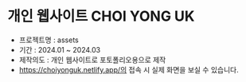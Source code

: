 # 개인 웹사이트 CHOI YONG UK
* 프로젝트명 : assets
* 기간 : 2024.01 ~ 2024.03
* 제작의도 : 개인 웹사이트로 포토폴리오용으로 제작
* https://choiyonguk.netlify.app/의 접속 시 실제 화면을 보실 수 있습니다.
